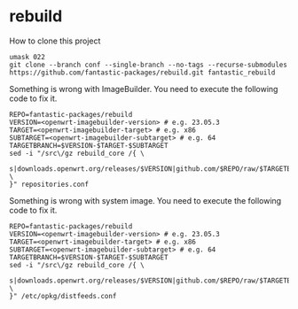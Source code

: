 # rebuild

How to clone this project

```shell
umask 022
git clone --branch conf --single-branch --no-tags --recurse-submodules https://github.com/fantastic-packages/rebuild.git fantastic_rebuild
```

Something is wrong with ImageBuilder. You need to execute the following code to fix it.

``` shell
REPO=fantastic-packages/rebuild
VERSION=<openwrt-imagebuilder-version> # e.g. 23.05.3
TARGET=<openwrt-imagebuilder-target> # e.g. x86
SUBTARGET=<openwrt-imagebuilder-subtarget> # e.g. 64
TARGETBRANCH=$VERSION-$TARGET-$SUBTARGET
sed -i "/src\/gz rebuild_core /{ \
	s|downloads.openwrt.org/releases/$VERSION|github.com/$REPO/raw/$TARGETBRANCH| \
}" repositories.conf
```

Something is wrong with system image. You need to execute the following code to fix it.

``` shell
REPO=fantastic-packages/rebuild
VERSION=<openwrt-imagebuilder-version> # e.g. 23.05.3
TARGET=<openwrt-imagebuilder-target> # e.g. x86
SUBTARGET=<openwrt-imagebuilder-subtarget> # e.g. 64
TARGETBRANCH=$VERSION-$TARGET-$SUBTARGET
sed -i "/src\/gz rebuild_core /{ \
	s|downloads.openwrt.org/releases/$VERSION|github.com/$REPO/raw/$TARGETBRANCH| \
}" /etc/opkg/distfeeds.conf
```
